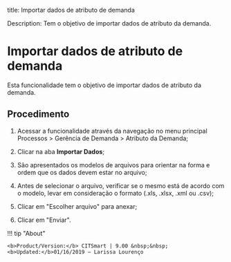 title: Importar dados de atributo de demanda

Description: Tem o objetivo de importar dados de atributo da demanda. 
# Importar dados de atributo de demanda

Esta funcionalidade tem o objetivo de importar dados de atributo da demanda.

Procedimento
------------

1.  Acessar a funcionalidade através da navegação no menu principal Processos \>
    Gerência de Demanda \> Atributo da Demanda;

2.  Clicar na aba **Importar Dados**;

3.  São apresentados os modelos de arquivos para orientar na forma e ordem que
    os dados devem estar no arquivo;

4.  Antes de selecionar o arquivo, verificar se o mesmo está de acordo com o
    modelo, levar em consideração o formato (.xls, .xlsx, .xml ou .csv);

5.  Clicar em "Escolher arquivo" para anexar;

6.  Clicar em "Enviar".

!!! tip "About"

    <b>Product/Version:</b> CITSmart | 9.00 &nbsp;&nbsp;
    <b>Updated:</b>01/16/2019 – Larissa Lourenço

